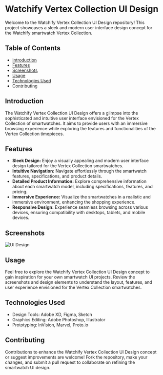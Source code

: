 # Watchify Vertex Collection UI Design

Welcome to the Watchify Vertex Collection UI Design repository! This project showcases a sleek and modern user interface design concept for the Watchify smartwatch Vertex Collection.

## Table of Contents

- [Introduction](#introduction)
- [Features](#features)
- [Screenshots](#screenshots)
- [Usage](#usage)
- [Technologies Used](#technologies-used)
- [Contributing](#contributing)

## Introduction

The Watchify Vertex Collection UI Design offers a glimpse into the sophisticated and intuitive user interface envisioned for the Vertex Collection of smartwatches. It aims to provide users with an immersive browsing experience while exploring the features and functionalities of the Vertex Collection timepieces.

## Features

- **Sleek Design:** Enjoy a visually appealing and modern user interface design tailored for the Vertex Collection smartwatches.
- **Intuitive Navigation:** Navigate effortlessly through the smartwatch features, specifications, and product details.
- **Detailed Product Information:** Explore comprehensive information about each smartwatch model, including specifications, features, and pricing.
- **Immersive Experience:** Visualize the smartwatches in a realistic and immersive environment, enhancing the shopping experience.
- **Responsive Design:** Experience seamless browsing across various devices, ensuring compatibility with desktops, tablets, and mobile devices.

## Screenshots

![UI Design](https://github.com/Jeevannaik66/Watchify-vertex-collection-UI-design/assets/117274229/111a24e1-583a-4706-9146-00a27805b2b4)

## Usage

Feel free to explore the Watchify Vertex Collection UI Design concept to gain inspiration for your own smartwatch UI projects. Review the screenshots and design elements to understand the layout, features, and user experience envisioned for the Vertex Collection smartwatches.

## Technologies Used

- Design Tools: Adobe XD, Figma, Sketch
- Graphics Editing: Adobe Photoshop, Illustrator
- Prototyping: InVision, Marvel, Proto.io

## Contributing

Contributions to enhance the Watchify Vertex Collection UI Design concept or suggest improvements are welcome! Fork the repository, make your changes, and submit a pull request to collaborate on refining the smartwatch UI design.
